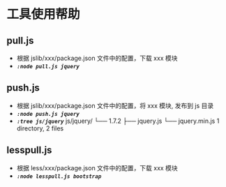 工具使用帮助
===========

## pull.js
  * 根据 jslib/xxx/package.json 文件中的配置，下载 xxx 模块
  * ***`:node pull.js jquery`***

## push.js
  * 根据 jslib/xxx/package.json 文件中的配置，将 xxx 模块, 发布到 js 目录
  * ***`:node push.js jquery`***
  * ***`:tree js/jquery`***
    js/jquery/
          └── 1.7.2
                ├── jquery.js
                └── jquery.min.js
    1 directory, 2 files

## lesspull.js
  * 根据 less/xxx/package.json 文件中的配置，下载 xxx 模块
  * ***`:node lesspull.js bootstrap`***
